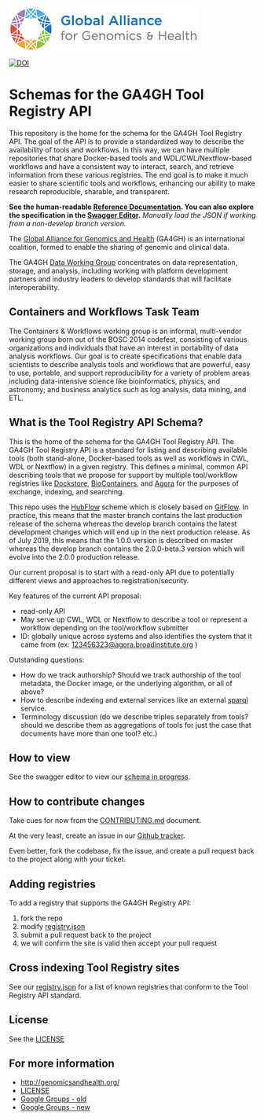![ga4gh logo](https://github.com/dockstore/dockstore-ui2/raw/develop/src/assets/images/sponsors/coloured/ga4gh.png)

[![DOI](https://zenodo.org/badge/DOI/10.5281/zenodo.3374001.svg)](https://doi.org/10.5281/zenodo.3374001)


Schemas for the GA4GH Tool Registry API
=======================================

This repository is the home for the schema for the GA4GH Tool Registry API.  The goal of the API is to provide a standardized way to describe the availability of tools and workflows.  In this way, we can have multiple repositories that share Docker-based tools and WDL/CWL/Nextflow-based workflows and have a consistent way to interact, search, and retrieve information from these various registries.  The end goal is to make it much easier to share scientific tools and workflows, enhancing our ability to make research reproducible, sharable, and transparent.

**See the human-readable [Reference Documentation](https://ga4gh.github.io/tool-registry-service-schemas). You can also explore the specification in the [Swagger Editor](https://editor.swagger.io/?url=https://raw.githubusercontent.com/ga4gh/tool-registry-schemas/develop/openapi/ga4gh-tool-discovery.yaml).**  *Manually load the JSON if working from a non-develop branch version.*

The [Global Alliance for Genomics and Health](http://genomicsandhealth.org/) (GA4GH) is an international
coalition, formed to enable the sharing of genomic and clinical data.

The GA4GH [Data Working Group](http://ga4gh.org/#/) concentrates on data representation, storage,
and analysis, including working with platform development partners and
industry leaders to develop standards that will facilitate
interoperability.

Containers and Workflows Task Team
----------------------------------

The Containers & Workflows working group is an informal, multi-vendor working group born out of the BOSC 2014 codefest, consisting of various organizations and individuals that have an interest in portability of data analysis workflows. Our goal is to create specifications that enable data scientists to describe analysis tools and workflows that are powerful, easy to use, portable, and support reproducibility for a variety of problem areas including data-intensive science like bioinformatics, physics, and astronomy; and business analytics such as log analysis, data mining, and ETL.

What is the Tool Registry API Schema?
-------------------------------------

This is the home of the schema for the GA4GH Tool Registry API. The GA4GH Tool Registry API is a standard for listing and describing available tools (both stand-alone, Docker-based tools as well as workflows in CWL, WDL or Nextflow) in a given registry. This defines a minimal, common API describing tools that we propose for support by multiple tool/workflow registries like [Dockstore](https://www.dockstore.org/), [BioContainers](https://biocontainers.pro), and [Agora](https://github.com/broadinstitute/agora) for the purposes of exchange, indexing, and searching.

This repo uses the [HubFlow](https://datasift.github.io/gitflow/) scheme which is closely based on [GitFlow](https://nvie.com/posts/a-successful-git-branching-model/). In practice, this means that the master branch contains the last production release of the schema whereas the develop branch contains the latest development changes which will end up in the next production release. 
As of July 2019, this means that the 1.0.0 version is described on master whereas the develop branch contains the 2.0.0-beta.3 version which will evolve into the 2.0.0 production release.

Our current proposal is to start with a read-only API due to potentially different views and approaches to registration/security.

Key features of the current API proposal:

* read-only API
* May serve up CWL, WDL or Nextflow to describe a tool or represent a workflow depending on the tool/workflow submitter
* ID:  globally unique across systems and also identifies the system that it came from (ex: 123456323@agora.broadinstitute.org )


Outstanding questions:

* How do we track authorship? Should we track authorship of the tool metadata, the Docker image, or the underlying algorithm, or all of above?
* How to describe indexing and external services like an external [sparql](https://github.com/common-workflow-language/workflows#sparql) service.
* Terminology discussion (do we describe triples separately from tools? should we describe them as aggregations of tools for just the case that documents have more than one tool? etc.)


How to view
------------

See the swagger editor to view our [schema in progress](https://editor.swagger.io/?url=https://raw.githubusercontent.com/ga4gh/tool-registry-schemas/develop/openapi/ga4gh-tool-discovery.yaml).


How to contribute changes
-------------------------

Take cues for now from the [CONTRIBUTING.md](https://github.com/ga4gh/tool-registry-service-schemas/blob/develop/CONTRIBUTING.md) document.

At the very least, create an issue in our [Github tracker](https://github.com/ga4gh/tool-registry-schemas/issues).

Even better, fork the codebase, fix the issue, and create a pull request back to the project along with your ticket.

Adding registries
-----------------

To add a registry that supports the GA4GH Registry API:

1. fork the repo
1. modify [registry.json](registry.json)
1. submit a pull request back to the project
1. we will confirm the site is valid then accept your pull request

Cross indexing Tool Registry sites
----------------------------------

See our [registry.json](registry.json) for a list of known registries that conform to the Tool Registry API standard.

License
-------

See the [LICENSE](LICENSE)

For more information
--------------------

* http://genomicsandhealth.org/
* [LICENSE](LICENSE)
* [Google Groups - old](https://groups.google.com/forum/#!forum/ga4gh-dwg-containers-workflows)
* [Google Groups - new](https://groups.google.com/a/genomicsandhealth.org/forum/#!forum/ga4gh-dwg-containers-workflows)
